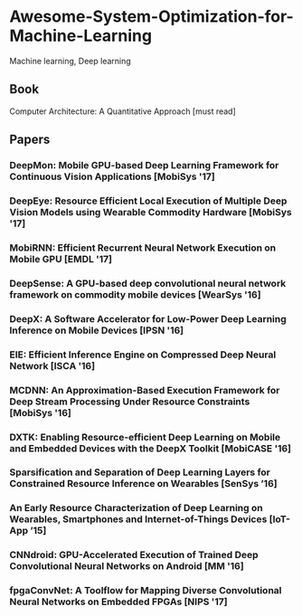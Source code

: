 # Awesome-System-Optimization-for-Machine-Learning
Machine learning, Deep learning

## Book

Computer Architecture: A Quantitative Approach [must read]


## Papers

### DeepMon: Mobile GPU-based Deep Learning Framework for Continuous Vision Applications [MobiSys '17]

### DeepEye: Resource Efficient Local Execution of Multiple Deep Vision Models using Wearable Commodity Hardware [MobiSys '17]

### MobiRNN: Efficient Recurrent Neural Network Execution on Mobile GPU [EMDL '17]

### DeepSense: A GPU-based deep convolutional neural network framework on commodity mobile devices [WearSys '16]

### DeepX: A Software Accelerator for Low-Power Deep Learning Inference on Mobile Devices [IPSN '16]

### EIE: Efficient Inference Engine on Compressed Deep Neural Network [ISCA '16]

### MCDNN: An Approximation-Based Execution Framework for Deep Stream Processing Under Resource Constraints [MobiSys '16]

### DXTK: Enabling Resource-efficient Deep Learning on Mobile and Embedded Devices with the DeepX Toolkit [MobiCASE '16]

### Sparsification and Separation of Deep Learning Layers for Constrained Resource Inference on Wearables [SenSys ’16]

### An Early Resource Characterization of Deep Learning on Wearables, Smartphones and Internet-of-Things Devices [IoT-App ’15]

### CNNdroid: GPU-Accelerated Execution of Trained Deep Convolutional Neural Networks on Android [MM '16]

### fpgaConvNet: A Toolflow for Mapping Diverse Convolutional Neural Networks on Embedded FPGAs [NIPS '17]
